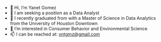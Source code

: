 - 👋 Hi, I’m Yanet Gomez
- 👀 I am seeking a position as a Data Analyst
- 🌱 I recently graduated from with a Master of Science in Data Analytics from the University of Houston Downtown
- 💞️ I’m interested in Consumer Behavior and Environmental Science
- 📫 I can be reached at: yntgmz@gmail.com

<!---
yntgmz/yntgmz is a ✨ special ✨ repository because its `README.md` (this file) appears on your GitHub profile.
You can click the Preview link to take a look at your changes.
--->
